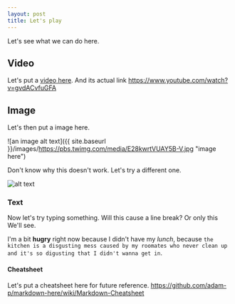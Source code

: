 ```yaml
---
layout: post
title: Let's play
---
```

Let's see what we can do here.

## Video  
Let's put a [video here](https://www.youtube.com/watch?v=gvdACvfuGFA). And its actual link <https://www.youtube.com/watch?v=gvdACvfuGFA>

## Image  
Let's then put a image here.

![an image alt text]({{ site.baseurl }}/images/https://pbs.twimg.com/media/E28kwrtVUAY5B-V.jpg "image here")

Don't know why this doesn't work. Let's try a different one.

![alt text](https://pbs.twimg.com/media/E28kwrtVUAY5B-V.jpg "Minwon here")

### Text
Now let's try typing something.
Will this cause a line break?
Or only this  
We'll see.

I'm a bit **hugry** right now because I didn't have my _lunch_, because `the kitchen is a disgusting mess caused by my roomates who never clean up and it's so digusting that I didn't wanna get in`.


#### Cheatsheet  

Let's put a cheatsheet here for future reference. <https://github.com/adam-p/markdown-here/wiki/Markdown-Cheatsheet>
